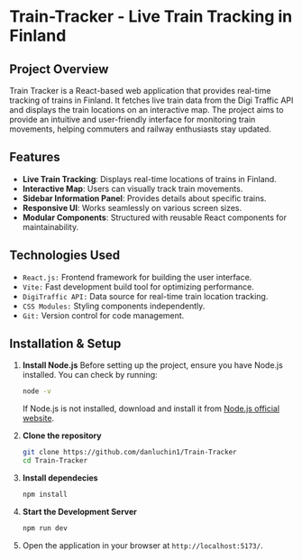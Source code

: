 # Train-Tracker - Live Train Tracking in Finland

## Project Overview
Train Tracker is a React-based web application that provides real-time tracking of trains in Finland. It fetches live train data from the Digi Traffic API and displays the train locations on an interactive map. The project aims to provide an intuitive and user-friendly interface for monitoring train movements, helping commuters and railway enthusiasts stay updated.

## Features
* **Live Train Tracking**: Displays real-time locations of trains in Finland.
* **Interactive Map**: Users can visually track train movements.
* **Sidebar Information Panel**: Provides details about specific trains.
* **Responsive UI**: Works seamlessly on various screen sizes.
* **Modular Components**: Structured with reusable React components for maintainability.

## Technologies Used
* `React.js:` Frontend framework for building the user interface.
* `Vite:` Fast development build tool for optimizing performance.
* `DigiTraffic API:` Data source for real-time train location tracking.
* `CSS Modules:` Styling components independently.
* `Git:` Version control for code management.

## Installation & Setup
1. **Install Node.js**
    Before setting up the project, ensure you have Node.js installed. You can check by running:
    ```sh
    node -v
    ```
    If Node.js is not installed, download and install it from [Node.js official website](https://nodejs.org/en).

2. **Clone the repository**
    ```sh
    git clone https://github.com/danluchin1/Train-Tracker
    cd Train-Tracker
    ```

3. **Install dependecies**
    ```sh
    npm install
    ```

4. **Start the Development Server**
    ```sh
    npm run dev
    ```

5. Open the application in your browser at `http://localhost:5173/`.